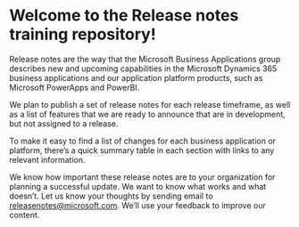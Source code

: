 # Welcome to the Release notes training repository!

Release notes are the way that the Microsoft Business Applications group describes new and upcoming capabilities in the Microsoft Dynamics 365 business applications and our application platform products, such as Microsoft PowerApps and PowerBI.

We plan to publish a set of release notes for each release timeframe, as well as a list of features that we are ready to announce that are in development, but not assigned to a release. 

To make it easy to find a list of changes for each business application or platform, there’s a quick summary table in each section with links to any relevant information. 

We know how important these release notes are to your organization for planning a successful update. We want to know what works and what doesn’t. Let us know your thoughts by sending email to [releasenotes@microsoft.com](mailto:releasenotes@microsoft.com). We’ll use your feedback to improve our content.
